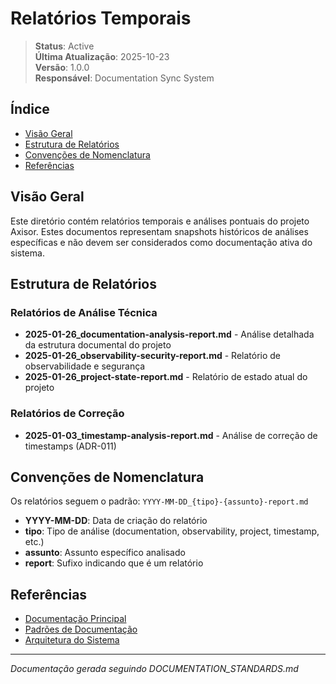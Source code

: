 # Relatórios Temporais

> **Status**: Active  
> **Última Atualização**: 2025-10-23  
> **Versão**: 1.0.0  
> **Responsável**: Documentation Sync System  

## Índice

- [Visão Geral](#visão-geral)
- [Estrutura de Relatórios](#estrutura-de-relatórios)
- [Convenções de Nomenclatura](#convenções-de-nomenclatura)
- [Referências](#referências)

## Visão Geral

Este diretório contém relatórios temporais e análises pontuais do projeto Axisor. Estes documentos representam snapshots históricos de análises específicas e não devem ser considerados como documentação ativa do sistema.

## Estrutura de Relatórios

### Relatórios de Análise Técnica

- **2025-01-26_documentation-analysis-report.md** - Análise detalhada da estrutura documental do projeto
- **2025-01-26_observability-security-report.md** - Relatório de observabilidade e segurança
- **2025-01-26_project-state-report.md** - Relatório de estado atual do projeto

### Relatórios de Correção

- **2025-01-03_timestamp-analysis-report.md** - Análise de correção de timestamps (ADR-011)

## Convenções de Nomenclatura

Os relatórios seguem o padrão: `YYYY-MM-DD_{tipo}-{assunto}-report.md`

- **YYYY-MM-DD**: Data de criação do relatório
- **tipo**: Tipo de análise (documentation, observability, project, timestamp, etc.)
- **assunto**: Assunto específico analisado
- **report**: Sufixo indicando que é um relatório

## Referências

- [Documentação Principal](../README.md)
- [Padrões de Documentação](../workflow/documentation-standards.md)
- [Arquitetura do Sistema](../architecture/system-architecture.md)

---
*Documentação gerada seguindo DOCUMENTATION_STANDARDS.md*
